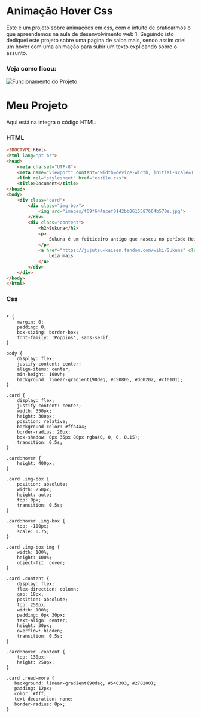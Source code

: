 # Animação Hover Css
Este é um projeto sobre animações em css, com o intuito de praticarmos o que apreendemos na aula de desenvolvimento web 1.
Seguindo isto dediquei este projeto sobre uma pagina de saiba mais, sendo assim criei um hover com uma animação para subir um texto explicando sobre o assunto.
### Veja como ficou:
![Funcionamento do Projeto](https://github.com/Viniciussinc/animacao-hover-css/blob/main/sukuna.gif)
<br>
# Meu Projeto

Aqui está na integra o código HTML:

###  HTML

```html
<!DOCTYPE html>
<html lang="pt-br">
<head>
    <meta charset="UTF-8">
    <meta name="viewport" content="width=device-width, initial-scale=1.0">
    <link rel="stylesheet" href="estilo.css">
    <title>Document</title>
</head>
<body>
    <div class="card">
        <div class="img-box">
            <img src="images/f69f644acef0142bb0615587664b570e.jpg">
        </div>
        <div class="content">
            <h2>Sukuna</h2>
            <p>
                Sukuna é um feiticeiro antigo que nasceu no período Heian, que ocorreu há mais de 1000 anos atrás no Japão.
            </p>
            <a href="https://jujutsu-kaisen.fandom.com/wiki/Sukuna" class="read-more">
                Leia mais
            </a>
        </div>
    </div>
</body>
</html>
```
### Css

``` @import url('https://fonts.googleapis.com/css2?family=Poppins:wght@100;200;300;400&display=swap');

* {
    margin: 0;
    padding: 0;
    box-sizing: border-box;
    font-family: 'Poppins', sans-serif;
}

body {
    display: flex;
    justify-content: center;
    align-items: center;
    min-height: 100vh;
    background: linear-gradient(90deg, #c50805, #dd0202, #cf0101);
}

.card {
    display: flex;
    justify-content: center;
    width: 350px;
    height: 300px;
    position: relative;
    background-color: #ffa4a4;
    border-radius: 20px;
    box-shadow: 0px 35px 80px rgba(0, 0, 0, 0.15);
    transition: 0.5s;
}

.card:hover {
    height: 400px;
}

.card .img-box {
    position: absolute;
    width: 250px;
    height: auto;
    top: 0px;
    transition: 0.5s;
}

.card:hover .img-box {
    top: -100px;
    scale: 0.75;
}

.card .img-box img {
    width: 100%;
    height: 100%;
    object-fit: cover;
}

.card .content {
    display: flex;
    flex-direction: column;
    gap: 18px;
    position: absolute;
    top: 250px;
    width: 100%;
    padding: 0px 30px;
    text-align: center;
    height: 30px;
    overflow: hidden;
    transition: 0.5s;
}

.card:hover .content {
    top: 130px;
    height: 250px;
}

.card .read-more {
   background: linear-gradient(90deg, #540303, #270200);
   padding: 12px;
   color: #fff;
   text-decoration: none;
   border-radius: 8px;
}
```




